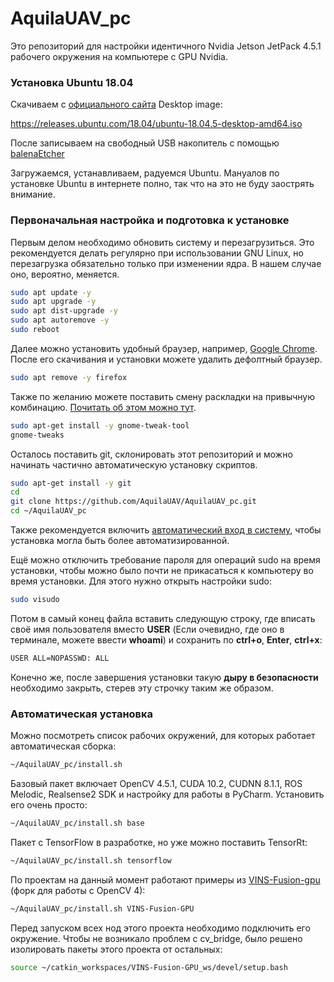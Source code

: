 # AquilaUAV_pc

Это репозиторий для настройки идентичного Nvidia Jetson JetPack 4.5.1 рабочего окружения на компьютере с GPU Nvidia.



### Установка Ubuntu 18.04

Скачиваем с [официального сайта](https://releases.ubuntu.com/18.04/) Desktop image: 

https://releases.ubuntu.com/18.04/ubuntu-18.04.5-desktop-amd64.iso 

После записываем на свободный USB накопитель с помощью [balenaEtcher](https://www.balena.io/etcher/)

Загружаемся, устанавливаем, радуемся Ubuntu. Мануалов по установке Ubuntu в интернете полно, так что на это не буду заострять внимание.



### Первоначальная настройка и подготовка к установке

Первым делом необходимо обновить систему и перезагрузиться. Это рекомендуется делать регулярно при использовании GNU Linux, но перезагрузка обязательно только при изменении ядра. В нашем случае оно, вероятно, меняется.

```bash
sudo apt update -y
sudo apt upgrade -y
sudo apt dist-upgrade -y
sudo apt autoremove -y
sudo reboot
```

Далее можно установить удобный браузер, например, [Google Chrome](https://www.google.ru/intl/ru/chrome/). После его скачивания и установки можете удалить дефолтный браузер.

```bash
sudo apt remove -y firefox
```

Также по желанию можете поставить смену раскладки на привычную комбинацию. [Почитать об этом можно тут](https://dock.co.nz/post/change-keyboard-layout-switch-to-altshift-ubuntu-18-04/).

```bash
sudo apt-get install -y gnome-tweak-tool
gnome-tweaks
```

Осталось поставить git, склонировать этот репозиторий и можно начинать частично автоматическую установку скриптов.

```bash
sudo apt-get install -y git
cd
git clone https://github.com/AquilaUAV/AquilaUAV_pc.git
cd ~/AquilaUAV_pc
```

Также рекомендуется включить [автоматический вход в систему](https://linuxconfig.org/how-to-enable-automatic-login-on-ubuntu-18-04-bionic-beaver-linux), чтобы установка могла быть более автоматизированной.

Ещё можно отключить требование пароля для операций sudo на время установки, чтобы можно было почти не прикасаться к компьютеру во время установки. Для этого нужно открыть настройки sudo:

```bash
sudo visudo
```

Потом в самый конец файла вставить следующую строку, где вписать своё имя пользователя вместо **USER** (Если очевидно, где оно в терминале, можете ввести **whoami**) и сохранить по **ctrl+o**, **Enter**, **ctrl+x**:

```bash
USER ALL=NOPASSWD: ALL
```

Конечно же, после завершения установки такую **дыру в безопасности** необходимо закрыть, стерев эту строчку таким же образом.

 

### Автоматическая установка

Можно посмотреть список рабочих окружений, для которых работает автоматическая сборка:

```bash
~/AquilaUAV_pc/install.sh
```

Базовый пакет включает OpenCV 4.5.1, CUDA 10.2, CUDNN 8.1.1, ROS Melodic, Realsense2 SDK и настройку для работы в PyCharm. Установить его очень просто:

```bash
~/AquilaUAV_pc/install.sh base
```

Пакет с TensorFlow в разработке, но уже можно поставить TensorRt:

```bash
~/AquilaUAV_pc/install.sh tensorflow
```

По проектам на данный момент работают примеры из [VINS-Fusion-gpu](https://github.com/IOdissey/VINS-Fusion-gpu) (форк для работы с OpenCV 4):

```bash
~/AquilaUAV_pc/install.sh VINS-Fusion-GPU
```

Перед запуском всех нод этого проекта необходимо подключить его окружение. Чтобы не возникало проблем с cv_bridge, было решено изолировать пакеты этого проекта от остальных:

```bash
source ~/catkin_workspaces/VINS-Fusion-GPU_ws/devel/setup.bash
```

